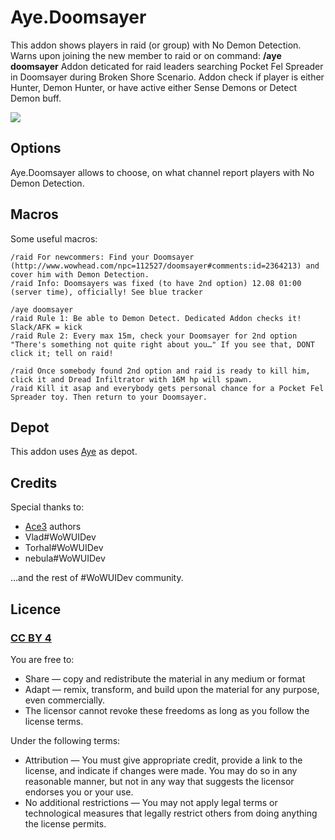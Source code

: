 # Aye.Doomsayer

This addon shows players in raid (or group) with No Demon Detection.
Warns upon joining the new member to raid or on command: **/aye doomsayer**
Addon deticated for raid leaders searching Pocket Fel Spreader in Doomsayer during Broken Shore Scenario.
Addon check if player is either Hunter, Demon Hunter, or have active either Sense Demons or Detect Demon  buff.

![](http://benio.me/pub/res/img/wow/addons/Aye.Doomsayer.png)

## Options
Aye.Doomsayer allows to choose, on what channel report players with No Demon Detection.

## Macros
Some useful macros:
```
/raid For newcommers: Find your Doomsayer (http://www.wowhead.com/npc=112527/doomsayer#comments:id=2364213) and cover him with Demon Detection.
/raid Info: Doomsayers was fixed (to have 2nd option) 12.08 01:00 (server time), officially! See blue tracker
```
```
/aye doomsayer
/raid Rule 1: Be able to Demon Detect. Dedicated Addon checks it! Slack/AFK = kick
/raid Rule 2: Every max 15m, check your Doomsayer for 2nd option "There's something not quite right about you…" If you see that, DONT click it; tell on raid!
```
```
/raid Once somebody found 2nd option and raid is ready to kill him, click it and Dread Infiltrator with 16M hp will spawn.
/raid Kill it asap and everybody gets personal chance for a Pocket Fel Spreader toy. Then return to your Doomsayer.
```

## Depot
This addon uses [Aye](https://github.com/Benio101/Aye) as depot.

## Credits
Special thanks to:

- [Ace3](https://www.wowace.com/addons/ace3/) authors
- Vlad#WoWUIDev
- Torhal#WoWUIDev
- nebula#WoWUIDev

…and the rest of #WoWUIDev community.

## Licence
### [CC BY 4](https://creativecommons.org/licenses/by/4.0/)
You are free to:

- Share — copy and redistribute the material in any medium or format
- Adapt — remix, transform, and build upon the material for any purpose, even commercially.
- The licensor cannot revoke these freedoms as long as you follow the license terms.

Under the following terms:

- Attribution — You must give appropriate credit, provide a link to the license, and indicate if changes were made. You may do so in any reasonable manner, but not in any way that suggests the licensor endorses you or your use.
- No additional restrictions — You may not apply legal terms or technological measures that legally restrict others from doing anything the license permits.